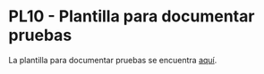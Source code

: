 # PL10 - Plantilla para documentar pruebas

La plantilla para documentar pruebas se encuentra [aquí](https://docs.google.com/spreadsheets/d/1YvYEV6cyxyMIyNWFA7y8BMTsgb1EqQPeWqkEPo2NODs/edit#gid=0).
